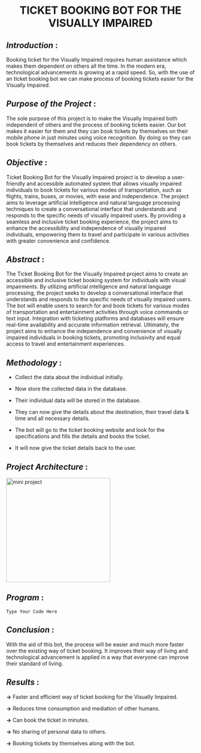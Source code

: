 # <p align="center">TICKET BOOKING BOT FOR THE VISUALLY IMPAIRED

## _Introduction_ :
Booking ticket for the Visually Impaired requires human assistance which makes them dependent on others all the time. In the modern era, technological advancements is growing at a rapid speed. So, with the use of an ticket booking bot we can make process of booking tickets easier for the Visually Impaired.
  
## _Purpose of the Project_ :
The sole purpose of this project is to make the Visually Impaired both independent of others and the process of booking tickets easier. Our bot makes it easier for them and they can book tickets by themselves on their mobile phone in just minutes using voice recognition. By doing so they can book tickets by themselves and reduces their dependency on others.
  
## _Objective_ :
Ticket Booking Bot for the Visually Impaired project is to develop a user-friendly and accessible automated system that allows visually impaired individuals to book tickets for various modes of transportation, such as flights, trains, buses, or movies, with ease and independence. The project aims to leverage artificial intelligence and natural language processing techniques to create a conversational interface that understands and responds to the specific needs of visually impaired users. By providing a seamless and inclusive ticket booking experience, the project aims to enhance the accessibility and independence of visually impaired individuals, empowering them to travel and participate in various activities with greater convenience and confidence. 
  
## _Abstract_ :
The Ticket Booking Bot for the Visually Impaired project aims to create an accessible and inclusive ticket booking system for individuals with visual impairments. By utilizing artificial intelligence and natural language processing, the project seeks to develop a conversational interface that understands and responds to the specific needs of visually impaired users. The bot will enable users to search for and book tickets for various modes of transportation and entertainment activities through voice commands or text input. Integration with ticketing platforms and databases will ensure real-time availability and accurate information retrieval. Ultimately, the project aims to enhance the independence and convenience of visually impaired individuals in booking tickets, promoting inclusivity and equal access to travel and entertainment experiences.

## _Methodology_ :
  + Collect the data about the individual initially.
  
  - Now store the collected data in the database.
  
  * Their individual data will be stored in the database.

  - They can now give the details about the destination, their travel data & time and all necessary details.

  - The bot will go to the ticket booking website and look for the specifications and fills the details and books the ticket.

  - It will now give the ticket details back to the user.
  
## _Project Architecture_ :
<img width="278" alt="mini project" src="https://github.com/vigneshwar-24/TICKET-BOOKING-BOT-FOR-THE-VISUALLY-IMPAIRED/assets/77089276/1005ce54-1db9-45b1-8c7f-db9af003a5c9">

  
## _Program_ :
```
Type Your Code Here
```
 
## _Conclusion_ :
With the aid of this bot, the process will be easier and much more faster over the existing way of ticket booking. It improves their way of living and technological advancement is applied in a way that everyone can improve their standard of living.

## _Results_ :
  **->** Faster and efficient way of ticket booking for the Visually Impaired.

  **->** Reduces time consumption and mediation of other humans.

  **->** Can book the ticket in minutes.

  **->** No sharing of personal data to others.
  
  **->** Booking tickets by themselves along with the bot.
